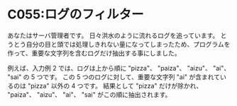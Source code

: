# C055:ログのフィルター

あなたはサーバ管理者です。 日々洪水のように流れるログを追っています。
とうとう自分の目と頭では処理しきれない量になってしまったため、プログラムを作って、重要な文字列を含むログだけ抽出する事にしました。

例えば、入力例 2 では、ログは上から順に "pizza"、 "paiza"、 "aizu"、 "ai"、 "sai" の 5 つです。
この 5 つのログに対して、重要な文字列 "ai" が含まれているのは "pizza" 以外の 4 つです。
結果として "pizza" だけが除かれ、 "paiza"、 "aizu"、 "ai"、 "sai" がこの順に抽出されます。

